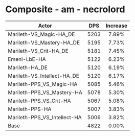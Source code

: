 # Composite - am - necrolord
| Actor | DPS | Increase |
|---|:---:|:---:|
|Marileth-VS_Magic-HA_DE|5203|7.89%|
|Marileth-VS_Mastery-HA_DE|5195|7.73%|
|Marileth-VS_Crit-HA_DE|5181|7.45%|
|Emeni-LbE-HA|5122|6.23%|
|Marileth-HA_DE|5120|6.19%|
|Marileth-VS_Intellect-HA_DE|5120|6.17%|
|Marileth-PPS_VS_Magic-HA|5085|5.46%|
|Marileth-PPS_VS_Mastery-HA|5078|5.30%|
|Marileth-PPS_VS_Crit-HA|5067|5.08%|
|Marileth-PPS-HA|5007|3.83%|
|Marileth-PPS_VS_Intellect-HA|5006|3.82%|
|Base|4822|0.00%|
